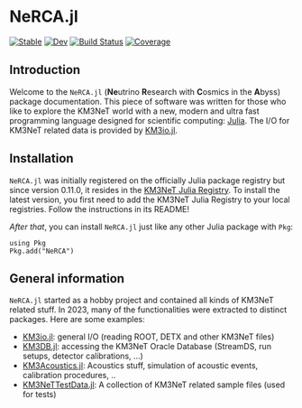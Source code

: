 # NeRCA.jl

[![Stable](https://img.shields.io/badge/docs-stable-blue.svg)](https://tgal.pages.km3net.de/NeRCA.jl/stable)
[![Dev](https://img.shields.io/badge/docs-dev-blue.svg)](https://tgal.pages.km3net.de/NeRCA.jl/dev)
[![Build Status](https://git.km3net.de/tgal/NeRCA.jl/badges/main/pipeline.svg)](https://git.km3net.de/tgal/NeRCA.jl/pipelines)
[![Coverage](https://git.km3net.de/tgal/NeRCA.jl/badges/main/coverage.svg)](https://git.km3net.de/tgal/NeRCA.jl/commits/main)

## Introduction

Welcome to the `NeRCA.jl` (**Ne**utrino **R**esearch with **C**osmics in the **A**byss) package documentation. This piece of software was written
for those who like to explore the KM3NeT world with a new, modern and ultra fast
programming language designed for scientific computing: [Julia](https://www.julialang.org).
The I/O for KM3NeT related data is provided by [KM3io.jl](https://git.km3net.de/common/KM3io.jl).

## Installation

`NeRCA.jl` was initially registered on the officially Julia package registry but since version 0.11.0, it resides in the [KM3NeT Julia Registry](https://git.km3net.de/common/julia-registry). To install the latest version, you first need to add the KM3NeT Julia Registry to your local registries. Follow the instructions in its README!

*After that*, you can install `NeRCA.jl` just like any other Julia package with `Pkg`:

```julia-repl
using Pkg
Pkg.add("NeRCA")
```

## General information

`NeRCA.jl` started as a hobby project and contained all kinds of KM3NeT related stuff. In 2023, many of the functionalities were extracted to distinct packages. Here are some examples:

- [KM3io.jl](https://git.km3net.de/common/KM3io.jl): general I/O (reading ROOT, DETX and other KM3NeT files)
- [KM3DB.jl](https://git.km3net.de/tgal/KM3DB.jl): accessing the KM3NeT Oracle Database (StreamDS, run setups, detector calibrations, ...)
- [KM3Acoustics.jl](https://git.km3net.de/acoustics/KM3Acoustics.jl): Acoustics stuff, simulation of acoustic events, calibration procedures, ..
- [KM3NeTTestData.jl](https://git.km3net.de/km3py/km3net-testdata): A collection of KM3NeT related sample files (used for tests)
